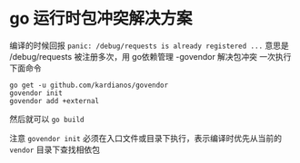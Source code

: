# go 运行时包冲突解决方案

编译的时候回报 `panic: /debug/requests is already registered ...`
意思是 /debug/requests 被注册多次，用 go依赖管理 -govendor 解决包冲突
一次执行下面命令

```shell
go get -u github.com/kardianos/govendor
govendor init
govendor add +external
```

然后就可以 `go build` 

注意 `govendor init` 必须在入口文件或目录下执行，表示编译时优先从当前的 `vendor` 目录下查找相依包